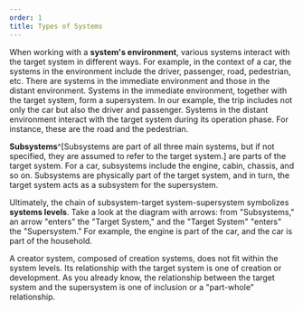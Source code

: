 ```yaml
---
order: 1
title: Types of Systems
---
```


When working with a **system's environment**, various systems interact with the target system in different ways. For example, in the context of a car, the systems in the environment include the driver, passenger, road, pedestrian, etc. There are systems in the immediate environment and those in the distant environment. Systems in the immediate environment, together with the target system, form a supersystem. In our example, the trip includes not only the car but also the driver and passenger. Systems in the distant environment interact with the target system during its operation phase. For instance, these are the road and the pedestrian.

**Subsystems**^[Subsystems are part of all three main systems, but if not specified, they are assumed to refer to the target system.] are parts of the target system. For a car, subsystems include the engine, cabin, chassis, and so on. Subsystems are physically part of the target system, and in turn, the target system acts as a subsystem for the supersystem.

Ultimately, the chain of subsystem-target system-supersystem symbolizes **systems levels**. Take a look at the diagram with arrows: from "Subsystems," an arrow "enters" the "Target System," and the "Target System" "enters" the "Supersystem." For example, the engine is part of the car, and the car is part of the household.

A creator system, composed of creation systems, does not fit within the system levels. Its relationship with the target system is one of creation or development. As you already know, the relationship between the target system and the supersystem is one of inclusion or a "part-whole" relationship.